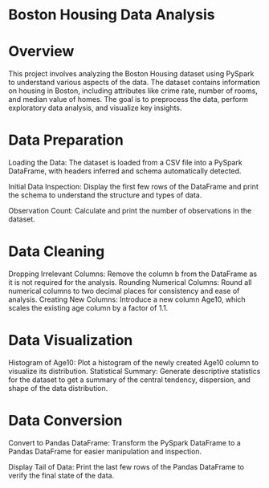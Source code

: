 # Boston Housing Data Analysis

# Overview

This project involves analyzing the Boston Housing dataset using PySpark to understand various aspects of the data. 
The dataset contains information on housing in Boston, including attributes like crime rate, number of rooms, and median value of homes. 
The goal is to preprocess the data, perform exploratory data analysis, and visualize key insights.

# Data Preparation

Loading the Data: The dataset is loaded from a CSV file into a PySpark DataFrame, with headers inferred and schema automatically detected.

Initial Data Inspection: Display the first few rows of the DataFrame and print the schema to understand the structure and types of data.

Observation Count: Calculate and print the number of observations in the dataset.

# Data Cleaning

Dropping Irrelevant Columns: Remove the column b from the DataFrame as it is not required for the analysis.
Rounding Numerical Columns: Round all numerical columns to two decimal places for consistency and ease of analysis.
Creating New Columns: Introduce a new column Age10, which scales the existing age column by a factor of 1.1.

# Data Visualization

Histogram of Age10: Plot a histogram of the newly created Age10 column to visualize its distribution.
Statistical Summary: Generate descriptive statistics for the dataset to get a summary of the central tendency, dispersion, and shape of the data distribution.

# Data Conversion

Convert to Pandas DataFrame: Transform the PySpark DataFrame to a Pandas DataFrame for easier manipulation and inspection.

Display Tail of Data: Print the last few rows of the Pandas DataFrame to verify the final state of the data.
